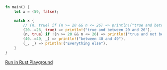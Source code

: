 ```rust
fn main() {
    let x = (59, false);

    match x {
        // (n, true) if (n >= 20 && n <= 26) => println!("true and between 20 and 26"),
        (20..=26, true) => println!("true and between 20 and 26"),
        (n, true) if !(n >= 20 && n <= 26) => println!("true and not between 20 and 26"),
        (40..=49, _) => println!("between 40 and 49"),
        (_, _) => println!("Everything else"),
    }
}
```
[Run in Rust Playground](https://play.rust-lang.org/?version=stable&mode=debug&edition=2021&gist=bc01c49871cdb3babcc9778638e4d132&version=stable)
